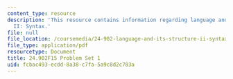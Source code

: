 ```yaml
---
content_type: resource
description: 'This resource contains information regarding language and its structure
  II: Syntax.'
file: null
file_location: /coursemedia/24-902-language-and-its-structure-ii-syntax-fall-2015/fcbac493ecdd8a38c7fa5a9c8d2c783a_MIT24_902F15_ProblemSet1.pdf
file_type: application/pdf
resourcetype: Document
title: 24.902F15 Problem Set 1
uid: fcbac493-ecdd-8a38-c7fa-5a9c8d2c783a
---
```

